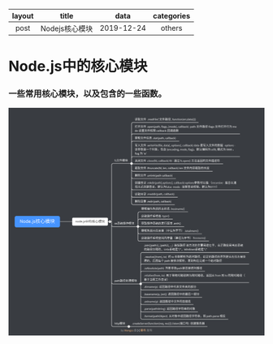 | layout |     title      |    data    | categories |
| :----: | :------------: | :--------: | :--------: |
|  post  | Nodejs核心模块 | 2019-12-24 |   others   |



# Node.js中的核心模块
### 一些常用核心模块，以及包含的一些函数。

![核心模块](/assets/Node.js核心模块.png)
